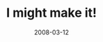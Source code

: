 ---
layout: base.njk
title : 'I might make it!' 
view_title : 'I might make it!' 
year : '2008' 
date : '2008-03-12' 
img_file : '/drawing/imightmakeit2.png' 
html_file : 'imightmakeit2' 
next_html : 'ihatehistory.html' 
year_order : '110' 
permalink : "title/{{html_file}}.html"
---